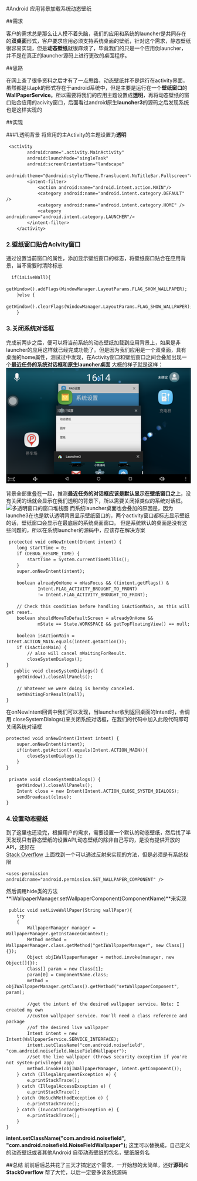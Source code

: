 #Android 应用背景加载系统动态壁纸
 
##需求

 客户的需求总是那么让人摸不着头脑，我们的应用和系统的launcher是共同存在的**双桌面**形式，客户要求应用必须支持系统桌面的壁纸，针对这个需求，静态壁纸很容易实现，但是**动态壁纸**就很麻烦了，毕竟我们的只是一个应用伪launcher，并不是在真正的launcher源码上进行更改的桌面程序。
 
##思路
 
 在网上查了很多资料之后才有了一点思路，动态壁纸并不是运行在activity界面，虽然都是以apk的形式存在于android系统中，但是主要是运行在一个**壁纸窗口**的**WallPaperService**。所以需要将我们的应用主题设置成**透明**，再将动态壁纸的窗口贴合应用的acivity窗口，后面看过android原生**launcher3**的源码之后发现系统也是这样实现的

##实现

###1.透明背景
将应用的主Activity的主题设置为**透明**

     <activity
            android:name=".activity.MainActivity"
            android:launchMode="singleTask"
            android:screenOrientation="landscape"
            android:theme="@android:style/Theme.Translucent.NoTitleBar.Fullscreen">
            <intent-filter>
                <action android:name="android.intent.action.MAIN"/>
                <category android:name="android.intent.category.DEFAULT" />
                <category android:name="android.intent.category.HOME" />
                <category android:name="android.intent.category.LAUNCHER"/>
            </intent-filter>
        </activity>

### 2.壁纸窗口贴合Acivity窗口
通过设置当前窗口的属性，添加显示壁纸窗口的标志，将壁纸窗口贴合在应用背景，当不需要时清除标志

      if(isLiveWall){
            getWindow().addFlags(WindowManager.LayoutParams.FLAG_SHOW_WALLPAPER);
        }else {
            getWindow().clearFlags(WindowManager.LayoutParams.FLAG_SHOW_WALLPAPER);
        }

### 3.关闭系统对话框
完成前两步之后，便可以将当前系统的动态壁纸加载到应用背景上，如果是非launcher的应用这样就已经完成功能了。但是因为我们应用是一个双桌面，具有桌面的home属性，测试过中发现，在Activity窗口和壁纸窗口之间会叠加出现一个**最近任务的系统对话框和原生launcher桌面**
大概的样子就是这样：
![背景重叠](img/Screenshot_2017-07-11-16-14-56.png)

背景全部重叠在一起，推测**最近任务的对话框应该是默认显示在壁纸窗口之上**，没有关闭的话就会显示在我们透明的背景下，所以需要关闭掉类似的系统对话框。
![多透明窗口的窗口堆栈图](http://img.my.csdn.net/uploads/201302/02/1359738495_7566.jpg)
而系统launcher桌面也会叠加的原因是，因为launche3在也是默认透明背景显示壁纸窗口的，两个activity窗口都标志显示壁纸的话，壁纸窗口会显示在最底层的系统桌面窗口。
但是系统默认的桌面是没有这些问题的，所以在系统launcher的源码中，应该存在解决方案

     protected void onNewIntent(Intent intent) {
        long startTime = 0;
        if (DEBUG_RESUME_TIME) {
            startTime = System.currentTimeMillis();
        }
        super.onNewIntent(intent);

        boolean alreadyOnHome = mHasFocus && ((intent.getFlags() &
                Intent.FLAG_ACTIVITY_BROUGHT_TO_FRONT)
                != Intent.FLAG_ACTIVITY_BROUGHT_TO_FRONT);

        // Check this condition before handling isActionMain, as this will get reset.
        boolean shouldMoveToDefaultScreen = alreadyOnHome &&
                mState == State.WORKSPACE && getTopFloatingView() == null;

        boolean isActionMain = Intent.ACTION_MAIN.equals(intent.getAction());
        if (isActionMain) {
            // also will cancel mWaitingForResult.
            closeSystemDialogs();
    }
       public void closeSystemDialogs() {
        getWindow().closeAllPanels();

        // Whatever we were doing is hereby canceled.
        setWaitingForResult(null);
    }



在onNewIntent回调中我们可以发现，当launcher收到返回桌面的Intent时，会调用 closeSystemDialogs()来关闭系统对话框，在我们的代码中加入此段代码即可关闭系统对话框

    protected void onNewIntent(Intent intent) {
        super.onNewIntent(intent);
        if(intent.getAction().equals(Intent.ACTION_MAIN)){
            closeSystemDialogs();
        }
    }
    
     private void closeSystemDialogs() {
        getWindow().closeAllPanels();
        Intent close = new Intent(Intent.ACTION_CLOSE_SYSTEM_DIALOGS);
        sendBroadcast(close);
    }


### 4.设置动态壁纸
到了这里也还没完，根据用户的需求，需要设置一个默认的动态壁纸，然后找了半天发现只有静态壁纸的设置API,动态壁纸的除非自己写的，是没有提供开放的API，还好在[	
Stack Overflow](https://stackoverflow.com/questions/13683464/set-live-wallpaper-programmatically-on-rooted-device-android/32637179#32637179) 上面找到一个可以通过反射来实现的方法，但是必须是有系统权限

    <uses-permission android:name="android.permission.SET_WALLPAPER_COMPONENT" />

然后调用hide类的方法**IWallpaperManager.setWallpaperComponent(ComponentName)**来实现

     public void setLiveWallPaper(String wallPaper){
        try
        {
            WallpaperManager manager = WallpaperManager.getInstance(mContext);
            Method method = WallpaperManager.class.getMethod("getIWallpaperManager", new Class[]{});
            Object objIWallpaperManager = method.invoke(manager, new Object[]{});
            Class[] param = new Class[1];
            param[0] = ComponentName.class;
            method = objIWallpaperManager.getClass().getMethod("setWallpaperComponent", param);

            //get the intent of the desired wallpaper service. Note: I created my own
            //custom wallpaper service. You'll need a class reference and package
            //of the desired live wallpaper
            Intent intent = new Intent(WallpaperService.SERVICE_INTERFACE);
            intent.setClassName("com.android.noisefield", "com.android.noisefield.NoiseFieldWallpaper");
            //set the live wallpaper (throws security exception if you're not system-privileged app)
            method.invoke(objIWallpaperManager, intent.getComponent());
        } catch (IllegalArgumentException e) {
            e.printStackTrace();
        } catch (IllegalAccessException e) {
            e.printStackTrace();
        } catch (NoSuchMethodException e) {
            e.printStackTrace();
        } catch (InvocationTargetException e) {
            e.printStackTrace();
        }
    }

 **intent.setClassName("com.android.noisefield", "com.android.noisefield.NoiseFieldWallpaper");**
 这里可以替换成，自己定义的动态壁纸或者其他Android 自带动态壁纸的包名，壁纸服务名

##总结
前前后后总共花了三天才搞定这个需求，一开始想的太简单，还好**源码**和**StackOverflow** 帮了大忙，以后一定要多读系统源码